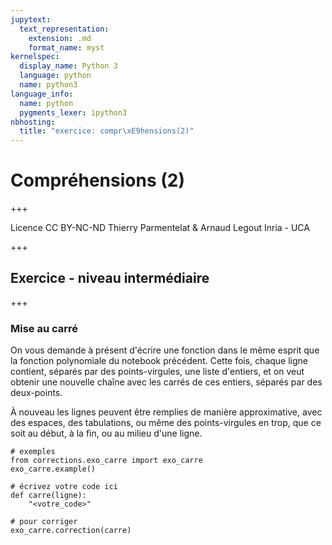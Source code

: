 ```yaml
---
jupytext:
  text_representation:
    extension: .md
    format_name: myst
kernelspec:
  display_name: Python 3
  language: python
  name: python3
language_info:
  name: python
  pygments_lexer: ipython3
nbhosting:
  title: "exercice: compr\xE9hensions(2)"
---
```


# Compréhensions (2)

+++

<div class="licence">
<span>Licence CC BY-NC-ND</span>
<span>Thierry Parmentelat &amp; Arnaud Legout</span>
<span>Inria - UCA</span>
</div>

+++

## Exercice - niveau intermédiaire

+++

### Mise au carré

On vous demande à présent d'écrire une fonction dans le même esprit que la fonction polynomiale du notebook précédent.
Cette fois, chaque ligne contient, séparés par des points-virgules, une liste d'entiers, et on veut obtenir une nouvelle chaîne avec les carrés de ces entiers, séparés par des deux-points.

À nouveau les lignes peuvent être remplies de manière approximative, avec des espaces, des tabulations, ou même des points-virgules en trop, que ce soit au début, à la fin, ou au milieu d'une ligne.

```{code-cell} ipython3
# exemples
from corrections.exo_carre import exo_carre
exo_carre.example()
```

```{code-cell} ipython3
# écrivez votre code ici
def carre(ligne):
    "<votre_code>"
```

```{code-cell} ipython3
# pour corriger
exo_carre.correction(carre)
```
